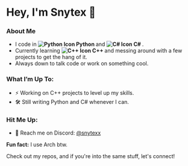 <h1>Hey, I'm Snytex 👋</h1>

<h3>About Me</h3>
<ul>
  <li>
    I code in 
    <strong>
      <img src="https://img.shields.io/badge/python-3776AB?style=for-the-badge&logo=python&logoColor=white" alt="Python Icon">
      Python
    </strong> and 
    <strong>
      <img src="https://img.shields.io/badge/csharp-239120?style=for-the-badge&logo=csharp&logoColor=white" alt="C# Icon">
      C#
    </strong>.
  </li>
  <li>Currently learning <strong>
    <img src="https://img.shields.io/badge/c++-00599C?style=for-the-badge&logo=cplusplus&logoColor=white" alt="C++ Icon">
    C++
    </strong> and messing around with a few projects to get the hang of it.</li>
  <li>Always down to talk code or work on something cool.</li>
</ul>

<h3>What I’m Up To:</h3>
<ul>
  <li>⚡ Working on C++ projects to level up my skills.</li>
  <li>🛠️ Still writing Python and C# whenever I can.</li>
</ul>

<h3>Hit Me Up:</h3>
<ul>
  <li>💬 Reach me on Discord: <a href="https://discordapp.com/users/snytexx">@snytexx</a></li>
</ul>

<p><strong>Fun fact:</strong> I use Arch btw.</p>

<p>Check out my repos, and if you're into the same stuff, let's connect!</p>
